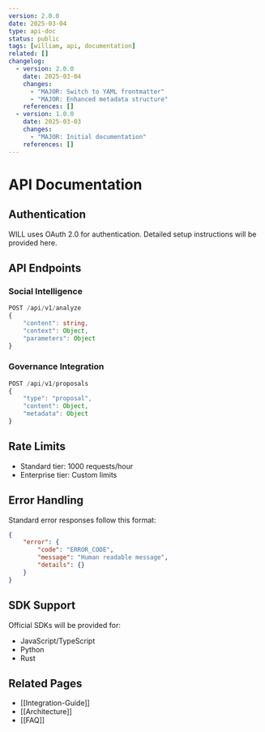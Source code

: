 ```yaml
---
version: 2.0.0
date: 2025-03-04
type: api-doc
status: public
tags: [william, api, documentation]
related: []
changelog:
  - version: 2.0.0
    date: 2025-03-04
    changes:
      - "MAJOR: Switch to YAML frontmatter"
      - "MAJOR: Enhanced metadata structure"
    references: []
  - version: 1.0.0
    date: 2025-03-03
    changes:
      - "MAJOR: Initial documentation"
    references: []
---
```

# API Documentation

## Authentication

WILL uses OAuth 2.0 for authentication. Detailed setup instructions will be provided here.

## API Endpoints

### Social Intelligence

```typescript
POST /api/v1/analyze
{
    "content": string,
    "context": Object,
    "parameters": Object
}
```

### Governance Integration

```typescript
POST /api/v1/proposals
{
    "type": "proposal",
    "content": Object,
    "metadata": Object
}
```

## Rate Limits

- Standard tier: 1000 requests/hour
- Enterprise tier: Custom limits

## Error Handling

Standard error responses follow this format:
```json
{
    "error": {
        "code": "ERROR_CODE",
        "message": "Human readable message",
        "details": {}
    }
}
```

## SDK Support

Official SDKs will be provided for:
- JavaScript/TypeScript
- Python
- Rust

## Related Pages
- [[Integration-Guide]]
- [[Architecture]]
- [[FAQ]]
